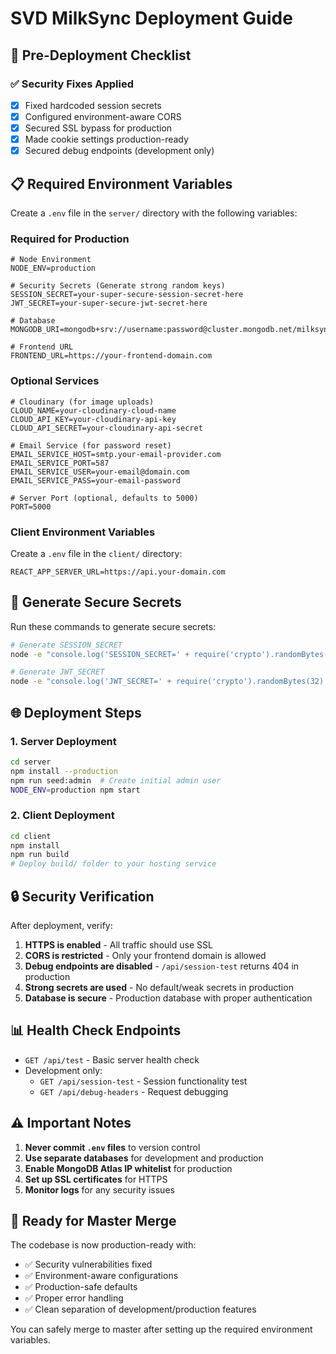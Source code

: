 # SVD MilkSync Deployment Guide

## 🚀 Pre-Deployment Checklist

### ✅ Security Fixes Applied
- [x] Fixed hardcoded session secrets
- [x] Configured environment-aware CORS
- [x] Secured SSL bypass for production
- [x] Made cookie settings production-ready
- [x] Secured debug endpoints (development only)

## 📋 Required Environment Variables

Create a `.env` file in the `server/` directory with the following variables:

### Required for Production
```env
# Node Environment
NODE_ENV=production

# Security Secrets (Generate strong random keys)
SESSION_SECRET=your-super-secure-session-secret-here
JWT_SECRET=your-super-secure-jwt-secret-here

# Database
MONGODB_URI=mongodb+srv://username:password@cluster.mongodb.net/milksync

# Frontend URL
FRONTEND_URL=https://your-frontend-domain.com
```

### Optional Services
```env
# Cloudinary (for image uploads)
CLOUD_NAME=your-cloudinary-cloud-name
CLOUD_API_KEY=your-cloudinary-api-key
CLOUD_API_SECRET=your-cloudinary-api-secret

# Email Service (for password reset)
EMAIL_SERVICE_HOST=smtp.your-email-provider.com
EMAIL_SERVICE_PORT=587
EMAIL_SERVICE_USER=your-email@domain.com
EMAIL_SERVICE_PASS=your-email-password

# Server Port (optional, defaults to 5000)
PORT=5000
```

### Client Environment Variables
Create a `.env` file in the `client/` directory:
```env
REACT_APP_SERVER_URL=https://api.your-domain.com
```

## 🔐 Generate Secure Secrets

Run these commands to generate secure secrets:

```bash
# Generate SESSION_SECRET
node -e "console.log('SESSION_SECRET=' + require('crypto').randomBytes(32).toString('hex'))"

# Generate JWT_SECRET  
node -e "console.log('JWT_SECRET=' + require('crypto').randomBytes(32).toString('hex'))"
```

## 🌐 Deployment Steps

### 1. Server Deployment
```bash
cd server
npm install --production
npm run seed:admin  # Create initial admin user
NODE_ENV=production npm start
```

### 2. Client Deployment
```bash
cd client
npm install
npm run build
# Deploy build/ folder to your hosting service
```

## 🔒 Security Verification

After deployment, verify:

1. **HTTPS is enabled** - All traffic should use SSL
2. **CORS is restricted** - Only your frontend domain is allowed
3. **Debug endpoints are disabled** - `/api/session-test` returns 404 in production
4. **Strong secrets are used** - No default/weak secrets in production
5. **Database is secure** - Production database with proper authentication

## 📊 Health Check Endpoints

- `GET /api/test` - Basic server health check
- Development only:
  - `GET /api/session-test` - Session functionality test
  - `GET /api/debug-headers` - Request debugging

## ⚠️ Important Notes

1. **Never commit `.env` files** to version control
2. **Use separate databases** for development and production
3. **Enable MongoDB Atlas IP whitelist** for production
4. **Set up SSL certificates** for HTTPS
5. **Monitor logs** for any security issues

## 🎯 Ready for Master Merge

The codebase is now production-ready with:
- ✅ Security vulnerabilities fixed
- ✅ Environment-aware configurations
- ✅ Production-safe defaults
- ✅ Proper error handling
- ✅ Clean separation of development/production features

You can safely merge to master after setting up the required environment variables.
